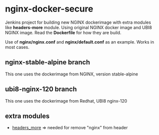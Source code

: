# nginx-docker-secure

Jenkins project for building new NGINX dockerimage with extra modules like **headers-more** module. Using original NGINX docker image and UBI8 NGINX image.
Read the **Dockerfile** for how they are build. 

Use of **nginx/nginx.conf** and **nginx/default.conf** as an example. Works in most cases.

## nginx-stable-alpine branch

This one uses the dockerimage from NGINX, version stable-alpine

## ubi8-nginx-120 branch

This one uses the dockerimage from Redhat, UBI8 nginx-120

## extra modules

* [headers_more](https://github.com/openresty/headers-more-nginx-module) => needed for remove "nginx" from header
